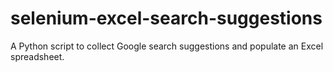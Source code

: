 # selenium-excel-search-suggestions
A Python script to collect Google search suggestions and populate an Excel spreadsheet.
